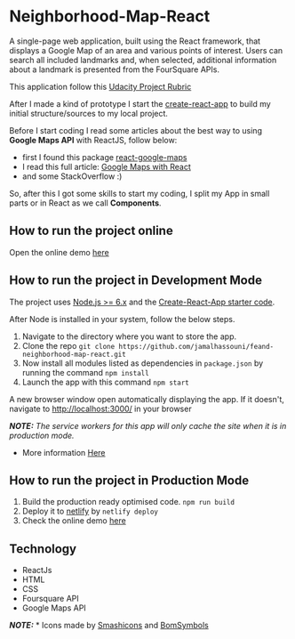 # Neighborhood-Map-React
A single-page web application, built using the React framework, that displays a Google Map of an area and various points of interest. Users can search all included landmarks and, when selected, additional information about a landmark is presented from the FourSquare APIs.

This application follow this [Udacity Project Rubric](https://review.udacity.com/#!/rubrics/1351/view)

After I made a kind of prototype I start the [create-react-app](https://github.com/facebook/create-react-app) to build my initial structure/sources to my local project.

Before I start coding I read some articles about the best way to using **Google Maps API** with ReactJS, follow below:
- first I found this package [react-google-maps](https://tomchentw.github.io/react-google-maps/#installation)
- I read this full article: [Google Maps with React](https://medium.com/@morgannegagne/google-maps-with-react-951c12b723ad)
- and some StackOverflow :)

So, after this I got some skills to start my coding, I split my App in small parts or in React as we call  **Components**.


## How to run the project online
Open the online demo [here](http://neighbormap.netlify.com)

## How to run the project in Development Mode
The project uses [Node.js >= 6.x](https://nodejs.org/en/) and the [Create-React-App starter code](https://github.com/facebookincubator/create-react-app).

After Node is installed in your system, follow the below steps.

1. Navigate to the directory where you want to store the app.
2. Clone the repo `git clone https://github.com/jamalhassouni/feand-neighborhood-map-react.git`
3. Now install all modules listed as dependencies in `package.json` by running the command `npm install`
4. Launch the app with this command `npm start`

A new browser window open automatically displaying the app.  If it doesn't, navigate to [http://localhost:3000/](http://localhost:3000/) in your browser

***NOTE:*** *The service workers for this app will only cache the site when it is in production mode.*
- More information [Here](https://github.com/facebook/create-react-app/blob/master/packages/react-scripts/template/README.md#offline-first-considerations)

## How to run the project in Production Mode

1. Build the production ready optimised code. `npm run build`
2. Deploy it to [netlify](https://www.netlify.com) by `netlify deploy`
3. Check the online demo [here](http://neighbormap.netlify.com)

## Technology
- ReactJs
- HTML
- CSS
- Foursquare API
- Google Maps API

***NOTE:*** *   Icons made by [Smashicons](https://www.flaticon.com/authors/smashicons) and
  [BomSymbols](https://www.iconfinder.com/korawan_m)